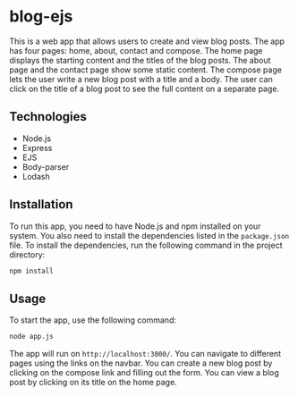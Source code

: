 # blog-ejs

This is a web app that allows users to create and view blog posts. The app has four pages: home, about, contact and compose. The home page displays the starting content and the titles of the blog posts. The about page and the contact page show some static content. The compose page lets the user write a new blog post with a title and a body. The user can click on the title of a blog post to see the full content on a separate page.

## Technologies

- Node.js
- Express
- EJS
- Body-parser
- Lodash

## Installation

To run this app, you need to have Node.js and npm installed on your system. You also need to install the dependencies listed in the `package.json` file. To install the dependencies, run the following command in the project directory:

```bash
npm install
```

## Usage

To start the app, use the following command:

```bash
node app.js
```

The app will run on `http://localhost:3000/`. You can navigate to different pages using the links on the navbar. You can create a new blog post by clicking on the compose link and filling out the form. You can view a blog post by clicking on its title on the home page.


